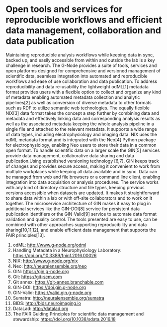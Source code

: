 # Open tools and services for reproducible workflows and efficient data management, collaboration and data publication

Maintaining reproducible analysis workflows while keeping data in sync, backed up, and easily accessible from within and outside the lab is a key challenge in research. The G-Node provides a suite of tools, services and open platforms designed for comprehensive and versioned management of scientific data, seamless integration into automated and reproducible workflows and ease of use collaboration and data publication.
To address reproducibility and data re-usability the lightweight odML[1] metadata format provides users with a flexible option to collect and organize any kind of metadata enabling automated metadata collection and analytic pipelines[2] as well as conversion of diverse metadata to other formats such as RDF to utilize semantic web technologies.
The equally flexible NIX[3] data format takes the concept a step further by combining data and metadata and effectively linking data and corresponding analysis results as well as the associated metadata keeping the whole analysis pipeline in a single file and attached to the relevant metadata. It supports a wide range of data types, including electrophysiology and imaging data. NIX uses the odML metadata format and is integrated with the Neo[4] Python package for electrophysiology, enabling Neo users to store their data in a common open format.
To handle scientific data on a larger scale the GIN[5] services provide data management, collaborative data sharing and data publication.Using established versioning technology [6,7], GIN keeps track of changes and provides secure access, making it convenient to work from multiple workplaces while keeping all data available and in sync. Data can be managed from web and file browsers or a command line client, enabling integration into data acquisition or analysis procedures. The service works with any kind of directory structure and file types, keeping previous versions accessible when datasets are updated. It makes it straightforward to share data within a lab or with off-site collaborators and to work on it together. The microservice architecture of GIN makes it easy to plug in additional services like the GIN-DOI[8] service for persistent data publication identifiers or the GIN-Valid[9] service to automate data format validation and quality control.
The tools presented are easy to use, can be combined with other approaches supporting reproducibility and data sharing[10,11,12], and enable efficient data management that 
supports the FAIR principles[13].


1. odML: http://www.g-node.org/odml 
2. Handling Metadata in a Neurophysiology Laboratory: https://doi.org/10.3389/fninf.2016.00026 
3. NIX: http://www.g-node.org/nix 
4. Neo: http://neuralensemble.org/neo 
5. GIN: https://gin.g-node.org 
6. Git: https://git-scm.com 
7. Git annex: https://git-annex.branchable.com
8. GIN-DOI: https://doi.gin.g-node.org
9. GIN-Valid: https://valid.gin.g-node.org
11. Sumatra: http://neuralensemble.org/sumatra 
10. BIDS: http://bids.neuroimaging.io 
12. DataLad: http://datalad.org 
13. The FAIR Guiding Principles for scientific data management and stewardship: https://doi.org/10.1038/sdata.2016.18 
